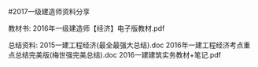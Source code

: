 ﻿#2017一级建造师资料分享
                                                           
教材书:
2016年一级建造师【经济】电子版教材.pdf
                                                           
总结资料:
2015一建工程经济(最全最强大总结).doc
2016年一建工程经济考点重点总结完美版(梅世强完美总结).doc
2016一建建筑实务教材+笔记.pdf
                                                           

